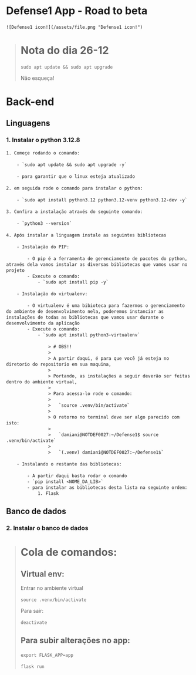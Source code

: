 # Defense1 App - Road to beta

	![Defense1 icon!](/assets/file.png "Defense1 icon!")

> # Nota do dia 26-12
> 
> `sudo apt update && sudo apt upgrade`
> 
> Não esqueça!

# Back-end

## Linguagens

### 1. Instalar o python 3.12.8

	1. Começe rodando o comando:

		- `sudo apt update && sudo apt upgrade -y`

		- para garantir que o linux esteja atualizado

	2. em seguida rode o comando para instalar o python:

		- `sudo apt install python3.12 python3.12-venv python3.12-dev -y`

	3. Confira a instalação através do seguinte comando:

		- `python3 --version`

	4. Após instalar a linguagem instale as seguintes bibliotecas

		- Instalação do PIP:

			- O pip é a ferramenta de gerenciamento de pacotes do python, através dela vamos instalar as diversas bibliotecas que vamos usar no projeto
			- Execute o comando:
				- `sudo apt install pip -y`

		- Instalação do virtualenv:

			- O virtualenv é uma bibioteca para fazermos o gerenciamento do ambiente de desenvolvimento nela, poderemos instanciar as instalações de todas as bibliotecas que vamos usar durante o desenvolvimento da aplicação
			- Execute o comando:
				- `sudo apt install python3-virtualenv`

					> # OBS!!
					>	
					> A partir daqui, é para que você já esteja no diretorio do repositorio em sua maquina,
					>
					> Portando, as instalações a seguir deverão ser feitas dentro do ambiente virtual,
					>
					> Para acessa-lo rode o comando:
					>
					> 	`source .venv/bin/activate`
					>
					> O retorno no terminal deve ser algo parecido com isto:
					>
					> 	`damiani@NOTDEF0027:~/Defense1$ source .venv/bin/activate`
					> 
					> 	`(.venv) damiani@NOTDEF0027:~/Defense1$`

		- Instalando o restante das bibliotecas:

			- A partir daqui basta rodar o comando
			- `pip install <NOME_DA_LIB>`
			- para instalar as bibliotecas desta lista na seguinte ordem:
				1. Flask

## Banco de dados

### 2. Instalar o banco de dados


> # Cola de comandos:
> ## Virtual env:
>	 Entrar no ambiente virtual
>
> 	`source .venv/bin/activate`
>
> 	Para sair:
>
> 	`deactivate`
>
> ## Para subir alterações no app:
>
>	`export FLASK_APP=app`
>
>	`flask run`